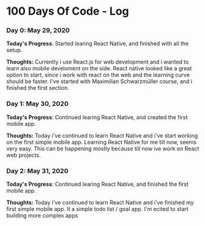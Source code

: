 # 100 Days Of Code - Log

### Day 0: May 29, 2020
<!--##### (delete me or comment me out)-->

**Today's Progress**: Started learing React Native, and finished with all the setup.

**Thoughts:** Currently i use React.js for web development and i wanted to learn also mobile develoment on the side. React native looked like a great option to start, since i work with react on the web and the learning curve should be faster. I've started with Maximilian Schwarzmüller course, and i finished the first section.

<!--**Link to work:** [Calculator App](http://www.example.com)-->

### Day 1: May 30, 2020
<!--##### (delete me or comment me out)-->

**Today's Progress**: Continued learing React Native, and created the first mobile app.

**Thoughts:** Today i've continued to learn React Native and i've start working on the first simple mobile app. Learning React Native for me till now, seems very easy. This can be happening mostly because till now ive work on React web projects.

<!--**Link to work:** [Calculator App](http://www.example.com)-->

### Day 2: May 31, 2020
<!--##### (delete me or comment me out)-->

**Today's Progress**: Continued learing React Native, and finished the first mobile app.

**Thoughts:** Today i've continued to learn React Native and i've finished my first simple mobile app. It a simple todo list / goal app. I'm ecited to start building more complex apps

<!--**Link to work:** [Calculator App](http://www.example.com)-->

